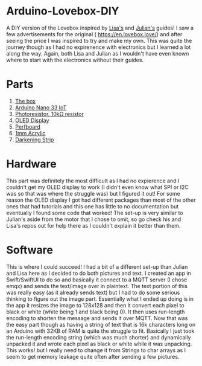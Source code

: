 # Arduino-Lovebox-DIY
A DIY version of the Lovebox inspired by [Lisa's](https://github.com/julisa99/Lovebox) and [Julian's](https://github.com/JulianBeaulieu/DIY-LoveBox) guides! I saw a few advertisements for the original ( https://en.lovebox.love/) and after seeing the price I was inspired to try and make my own. This was quite the journey though as I had no expirenence with electronics but I learned a lot along the way. Again, both Lisa and Julian as I wouldn't have even known where to start with the electronics without their guides. 
# Parts
1. [The box](https://www.amazon.com/dp/B07KRPW5JZ)
2. [Arduino Nano 33 IoT](https://www.amazon.com/dp/B07VW9TSKD)
3. [Photoresistor, 10kΩ resistor](https://www.amazon.com/EL-CK-002-Electronic-Breadboard-Capacitor-Potentiometer/dp/B01ERP6WL4/ref=sr_1_4?crid=1B0BFY78L3N50&keywords=electronics+fun+kit&qid=1659539284&s=industrial&sprefix=electronics+fun+kit%2Cindustrial%2C177&sr=1-4)
4. [OLED Display](https://www.amazon.com/1-5inch-OLED-Module-Controller-Communicating/dp/B079NNZ9V1)
5. [Perfboard](https://www.amazon.com/dp/B072Z7Y19F)
6. [1mm Acrylic](https://www.amazon.com/SimbaLux-Plexiglass-Transparent-Protective-Replacement/dp/B08XKLP6N2/ref=sr_1_1_sspa?keywords=1mm+plastic+sheet&qid=1659539559&sr=8-1-spons&psc=1&spLa=ZW5jcnlwdGVkUXVhbGlmaWVyPUExOFUwQTAyTElVTVUwJmVuY3J5cHRlZElkPUExMDIwMTk2RUdPSVE5Q0RSMzhPJmVuY3J5cHRlZEFkSWQ9QTAwNzU1NjAyNjZWM0E2VlNDVllTJndpZGdldE5hbWU9c3BfYXRmJmFjdGlvbj1jbGlja1JlZGlyZWN0JmRvTm90TG9nQ2xpY2s9dHJ1ZQ==)
7. [Darkening Strip](https://www.amazon.com/Adhesive-Frosted-Privacy-Decorative-Triangle/dp/B07L5JQ94H/ref=sr_1_4?crid=35MQ7EDM1HQKY&keywords=darkening+strip&qid=1659539572&sprefix=darkening+strip%2Caps%2C190&sr=8-4)
# Hardware
This part was definitely the most difficult as I had no expierence and I couldn't get my OLED display to work (I didn't even know what SPI or I2C was so that was where the struggle was) but I figured it out! For some reason the OLED display I got had different packages than most of the other ones that had tutorials and this one has little to no documentation but eventually I found some code that worked! The set-up is very similar to Julian's aside from the motor that I chose to omit, so go check his and Lisa's repos out for help there as I couldn't explain it better than them. 
# Software
This is where I could succeed! I had a bit of a different set-up than Julian and Lisa here as I decided to do both pictures and text. I created an app in Swift/SwiftUI to do so and basically it connect to a MQTT server (I chose emqx) and sends the text/image over in plaintext. The text portion of this was really easy (as it already sends text) but I had to do some serious thinking to figure out the image part. Essentially what I ended up doing is in the app it resizes the image to 128x128 and then it convert each pixel to black or white (white being 1 and black being 0). It then uses run-length encoding to shorten the message and sends it over MQTT. Now that was the easy part though as having a string of text that is 16k characters long on an Arduino with 32KB of RAM is quite the struggle to fit. Basically I just took the run-length encoding string (which was much shorter) and dynamically unpacked it and wrote each pixel as black or white while it was unpacking. This works! but I really need to change it from Strings to char arrays as I seem to get memory leakage quite often after sending a few pictures.
